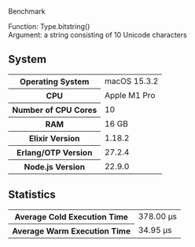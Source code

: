 Benchmark

Function: Type.bitstring()\
Argument: a string consisting of 10 Unicode characters

## System

<table>
  <tr>
    <th>Operating System</th>
    <td>macOS 15.3.2</td>
  </tr>
  <tr>
    <th>CPU</th>
    <td>Apple M1 Pro</td>
  </tr>
  <tr>
    <th>Number of CPU Cores</th>
    <td>10</td>
  </tr>
  <tr>
    <th>RAM</th>
    <td>16 GB</td>
  </tr>
  <tr>
    <th>Elixir Version</th>
    <td>1.18.2</td>
  </tr>
  <tr>
    <th>Erlang/OTP Version</th>
    <td>27.2.4</td>
  </tr>
  <tr>
    <th>Node.js Version</th>
    <td>22.9.0</td>
  </tr>
</table>

## Statistics

<table>
  <tr>
    <th>Average Cold Execution Time</th>
    <td>378.00 μs</td>
  </tr>
  <tr>
    <th>Average Warm Execution Time</th>
    <td>34.95 μs</td>
  </tr>
</table>
